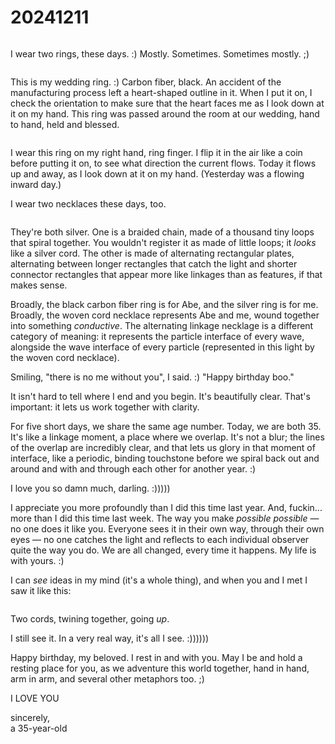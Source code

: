 # 20241211

<figure><img src="../../../.gitbook/assets/Screenshot 2024-12-11 at 10.55.53 AM.png" alt=""><figcaption></figcaption></figure>

I wear two rings, these days. :) Mostly. Sometimes. Sometimes mostly. ;)

<figure><img src="../../../.gitbook/assets/Screenshot 2024-12-11 at 10.56.20 AM.png" alt=""><figcaption></figcaption></figure>

This is my wedding ring. :) Carbon fiber, black. An accident of the manufacturing process left a heart-shaped outline in it. When I put it on, I check the orientation to make sure that the heart faces me as I look down at it on my hand. This ring was passed around the room at our wedding, hand to hand, held and blessed.

<figure><img src="../../../.gitbook/assets/Screenshot 2024-12-11 at 10.56.45 AM.png" alt=""><figcaption></figcaption></figure>

I wear this ring on my right hand, ring finger. I flip it in the air like a coin before putting it on, to see what direction the current flows. Today it flows up and away, as I look down at it on my hand. (Yesterday was a flowing inward day.)

I wear two necklaces these days, too.

<figure><img src="../../../.gitbook/assets/Screenshot 2024-12-11 at 10.57.26 AM.png" alt=""><figcaption></figcaption></figure>

They're both silver. One is a braided chain, made of a thousand tiny loops that spiral together. You wouldn't register it as made of little loops; it _looks_ like a silver cord. The other is made of alternating rectangular plates, alternating between longer rectangles that catch the light and shorter connector rectangles that appear more like linkages than as features, if that makes sense.

Broadly, the black carbon fiber ring is for Abe, and the silver ring is for me. Broadly, the woven cord necklace represents Abe and me, wound together into something _conductive_. The alternating linkage necklage is a different category of meaning: it represents the particle interface of every wave, alongside the wave interface of every particle (represented in this light by the woven cord necklace).

Smiling, "there is no me without you", I said. :) "Happy birthday boo."

It isn't hard to tell where I end and you begin. It's beautifully clear. That's important: it lets us work together with clarity.

For five short days, we share the same age number. Today, we are both 35. It's like a linkage moment, a place where we overlap. It's not a blur; the lines of the overlap are incredibly clear, and that lets us glory in that moment of interface, like a periodic, binding touchstone before we spiral back out and around and with and through each other for another year. :)

I love you so damn much, darling. :)))))

I appreciate you more profoundly than I did this time last year. And, fuckin... more than I did this time last week. The way you make _possible possible_ — no one does it like you. Everyone sees it in their own way, through their own eyes — no one catches the light and reflects to each individual observer quite the way you do. We are all changed, every time it happens. My life is with yours. :)

I can _see_ ideas in my mind (it's a whole thing), and when you and I met I saw it like this:

<figure><img src="../../../.gitbook/assets/Screenshot 2024-12-11 at 10.57.53 AM.png" alt=""><figcaption></figcaption></figure>

Two cords, twining together, going _up_.

I still see it. In a very real way, it's all I see. :))))))

Happy birthday, my beloved. I rest in and with you. May I be and hold a resting place for you, as we adventure this world together, hand in hand, arm in arm, and several other metaphors too. ;)

I LOVE YOU

sincerely,\
a 35-year-old
